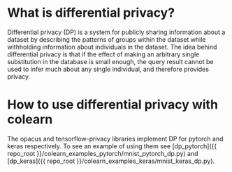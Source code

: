# What is differential privacy?
Differential privacy (DP) is a system for publicly sharing information about a dataset by describing the patterns
 of groups within the dataset while withholding information about individuals in the dataset. 
 The idea behind differential privacy is that if the effect of making an arbitrary single substitution in 
 the database is small enough, the query result cannot be used to infer much about any single individual,
  and therefore provides privacy.

# How to use differential privacy with colearn
The opacus and tensorflow-privacy libraries implement DP for pytorch and keras respectively.
To see an example of using them see [dp_pytorch]({{ repo_root }}/colearn_examples_pytorch/mnist_pytorch_dp.py) 
and [dp_keras]({{ repo_root }}/colearn_examples_keras/mnist_keras_dp.py).
